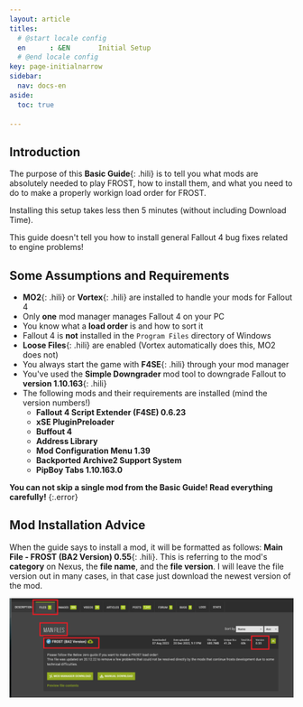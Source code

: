 ```yaml
---
layout: article
titles:
  # @start locale config
  en      : &EN       Initial Setup
  # @end locale config
key: page-initialnarrow
sidebar:
  nav: docs-en
aside:
  toc: true

---
```


## Introduction
The purpose of this **Basic Guide**{: .hili} is to tell you what mods are absolutely needed to play FROST, how to install them, and what you need to do to make a properly workign load order for FROST.

Installing this setup takes less then 5 minutes (without including Download Time).

This guide doesn't tell you how to install general Fallout 4 bug fixes related to engine problems!

## Some Assumptions and Requirements
* **MO2**{: .hili} or **Vortex**{: .hili} are installed to handle your mods for Fallout 4
* Only **one** mod manager manages Fallout 4 on your PC
* You know what a **load order** is and how to sort it
* Fallout 4 is **not** installed in the `Program Files` directory of Windows
* **Loose Files**{: .hili} are enabled (Vortex automatically does this, MO2 does not)
* You always start the game with **F4SE**{: .hili} through your mod manager
* You've used the **Simple Downgrader** mod tool to downgrade Fallout to **version 1.10.163**{: .hili}
* The following mods and their requirements are installed (mind the version numbers!)
  * **Fallout 4 Script Extender (F4SE) 0.6.23**
  * **xSE PluginPreloader**
  * **Buffout 4**
  *  **Address Library**
  * **Mod Configuration Menu 1.39**
  * **Backported Archive2 Support System**
  * **PipBoy Tabs 1.10.163.0**


**You can not skip a single mod from the Basic Guide! Read everything carefully!**
{:.error}

## Mod Installation Advice

When the guide says to install a mod, it will be formatted as follows: **Main File - FROST (BA2 Version) 0.55**{: .hili}. This is referring to the mod's **category** on Nexus, the **file name**, and the **file version**.  I will leave the file version out in many cases, in that case just download the newest version of the mod. 

![Image of FROST Files Section](./assets/images/download_example_new.png "Image of FROST Files Section")
